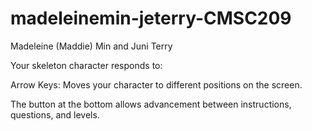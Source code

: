 # madeleinemin-jeterry-CMSC209
Madeleine (Maddie) Min and Juni Terry

Your skeleton character responds to:

Arrow Keys: Moves your character to different positions on the screen.

The button at the bottom allows advancement between instructions, questions, and levels.
